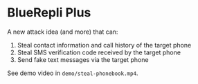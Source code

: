 # BlueRepli Plus

A new attack idea (and more) that can:

1. Steal contact information and call history of the target phone
2. Steal SMS verification code received by the target phone
3. Send fake text messages via the target phone

See demo video in `demo/steal-phonebook.mp4`.
